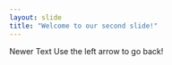 ```yaml
---
layout: slide
title: "Welcome to our second slide!"
---
```

Newer Text
Use the left arrow to go back!
